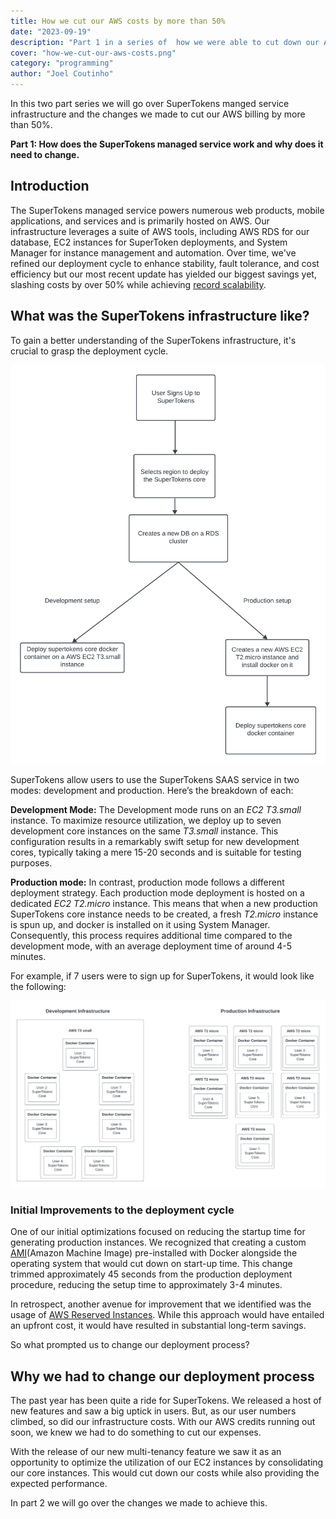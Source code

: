 ```yaml
---
title: How we cut our AWS costs by more than 50%
date: "2023-09-19"
description: "Part 1 in a series of  how we were able to cut down our AWS infrastructure costs by more than 50%"
cover: "how-we-cut-our-aws-costs.png"
category: "programming"
author: "Joel Coutinho"
---
```


In this two part series we will go over SuperTokens manged service infrastructure and the changes we made to cut our AWS billing by more than 50%. 

**Part 1: How does the SuperTokens managed service work and why does it need to change.**

## Introduction

The SuperTokens managed service powers numerous web products, mobile applications, and services and is primarily hosted on AWS. Our infrastructure leverages a suite of AWS tools, including AWS RDS for our database, EC2 instances for SuperToken deployments, and System Manager for instance management and automation. Over time, we've refined our deployment cycle to enhance stability, fault tolerance, and cost efficiency but our most recent update has yielded our biggest savings yet, slashing costs by over 50% while achieving [record scalability](https://twitter.com/supertokensio/status/1701600309397852270). 


## What was the SuperTokens infrastructure like?

To gain a better understanding of the SuperTokens infrastructure, it's crucial to grasp the deployment cycle. 

![SuperTokens Deployment process](./supertokens-deployment-process.png)

SuperTokens allow users to use the SuperTokens SAAS service in two modes: development and production. Here’s the breakdown of each:

**Development Mode:**
The Development mode runs on an *EC2 T3.small* instance. To maximize resource utilization, we deploy up to seven development core instances on the same *T3.small* instance. This configuration results in a remarkably swift setup for new development cores, typically taking a mere 15-20 seconds and is suitable for testing purposes.

**Production mode:**
In contrast, production mode follows a different deployment strategy. Each production mode deployment is hosted on a dedicated *EC2 T2.micro* instance. This means that when a new production SuperTokens core instance needs to be created, a fresh *T2.micro* instance is spun up, and docker is installed on it using System Manager. Consequently, this process requires additional time compared to the development mode, with an average deployment time of around 4-5 minutes.


For example, if 7 users were to sign up for SuperTokens, it would look like the following:

![SuperTokens example Infrastructure](./supertokens-example-infrastructure.png)

### Initial Improvements to the deployment cycle

One of our initial optimizations focused on reducing the startup time for generating production instances. We recognized that creating a custom [AMI](https://docs.aws.amazon.com/AWSEC2/latest/UserGuide/AMIs.html)(Amazon Machine Image) pre-installed with Docker alongside the operating system that would cut down on start-up time. This change trimmed approximately 45 seconds from the production deployment procedure, reducing the setup time to approximately 3-4 minutes.

In retrospect, another avenue for improvement that we identified was the usage of [AWS Reserved Instances](https://aws.amazon.com/ec2/pricing/reserved-instances/). While this approach would have entailed an upfront cost, it would have resulted in substantial long-term savings.

So what prompted us to change our deployment process?

## Why we had to change our deployment process
The past year has been quite a ride for SuperTokens. We released a host of new features and saw a big uptick in users. But, as our user numbers climbed, so did our infrastructure costs. With our AWS credits running out soon, we knew we had to do something to cut our expenses.

With the release of our new multi-tenancy feature we saw it as an opportunity to optimize the utilization of our EC2 instances by consolidating our core instances. This would cut down our costs while also providing the expected performance.

In part 2 we will go over the changes we made to achieve this. 

